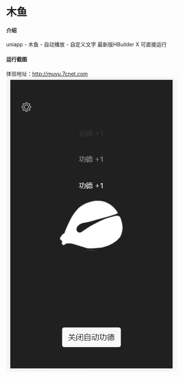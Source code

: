 # 木鱼

#### 介绍
uniapp - 木鱼 - 自动播放 - 自定义文字
最新版HBuilder X 可直接运行

#### 运行截图
体验地址：http://muyu.7cnet.com
![运行截图](/static/run.png)
